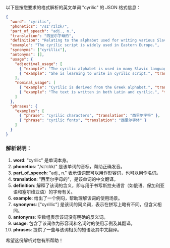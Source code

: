 以下是按您要求的格式解析的英文单词 "cyrilic" 的 JSON 格式信息：

```json
{
  "word": "cyrilic",
  "phonetics": "/sɪˈrɪlɪk/",
  "part_of_speech": "adj., n.",
  "translation": "西里尔字母的",
  "definition": "Relating to the alphabet used for writing various Slavic languages, such as Russian, Bulgarian, and Serbian.",
  "example": "The cyrilic script is widely used in Eastern Europe.",
  "synonyms": ["cyrillic"],
  "antonyms": [],
  "usage": {
    "adjectival_usage": [
      { "example": "The cyrilic alphabet is used in many Slavic languages.", "translation": "西里尔字母被用于许多斯拉夫语言中。" },
      { "example": "She is learning to write in cyrilic script.", "translation": "她正在学习用西里尔字母书写。" }
    ],
    "nominal_usage": [
      { "example": "Cyrilic is derived from the Greek alphabet.", "translation": "西里尔字母源自希腊字母。" },
      { "example": "The text is written in both Latin and cyrilic.", "translation": "这篇文章是用拉丁字母和西里尔字母书写的。" }
    ]
  },
  "phrases": {
    "examples": [
      { "phrase": "cyrilic characters", "translation": "西里尔字符" },
      { "phrase": "cyrilic fonts", "translation": "西里尔字体" }
    ]
  }
}
```

### 解析说明：
1. **word**: "cyrilic" 是单词本身。
2. **phonetics**: "/sɪˈrɪlɪk/" 是该单词的音标，帮助正确发音。
3. **part_of_speech**: "adj., n." 表示该词既可以用作形容词，也可以用作名词。
4. **translation**: "西里尔字母的"，是该单词的中文翻译。
5. **definition**: 解释了该词的含义，即与用于书写斯拉夫语言（如俄语、保加利亚语和塞尔维亚语）的字母有关。
6. **example**: 给出了一个例句，帮助理解该词的使用场景。
7. **synonyms**: ["cyrillic"] 是该词的同义词，表示在拼写上略有不同，但含义相同。
8. **antonyms**: 空数组表示该词没有明确的反义词。
9. **usage**: 包含了该词作为形容词和名词时的使用示例及其翻译。
10. **phrases**: 提供了一些与该词相关的短语及其中文翻译。

希望这份解析对您有所帮助！ 